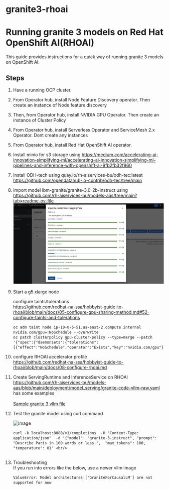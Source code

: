 # granite3-rhoai
# Running granite 3 models on Red Hat OpenShift AI(RHOAI)

This guide provides instructions for a quick way of running granite 3 models on OpenShift AI.<br/>

##  Steps

1. Have a running OCP cluster.

2. From Operator hub, install Node Feature Discovery operator. Then create an instance of Node feature discovery<br/>
3. Then, from Operator hub, install NVIDIA GPU Operator. Then create an instance of Cluster Policy<br/>
4. From Operator hub, install Serverless Operator and ServiceMesh 2.x Operator. Dont create any instances<br/>
5. From Operator hub, install Red Hat OpenShift AI operator.<br/>
6. Install minio for s3 storage using https://medium.com/accelerating-ai-innovation-simplifying-ml/accelerating-ai-innovation-simplifying-ml-pipelines-and-inference-with-openshift-ai-9fb2fb32f860 <br/>
7. Install ODH-tech using quay.io/rh-aiservices-bu/odh-tec:latest  <br/>
    https://github.com/opendatahub-io-contrib/odh-tec/tree/main  <br/>
8. Import  model ibm-granite/granite-3.0-2b-instruct using  https://github.com/rh-aiservices-bu/models-aas/tree/main?tab=readme-ov-file    <br/>
   <img width="987" alt="image" src="images/upload-model.png">
9. Start a g5.xlarge node <br/>

   configure taints/tolerations <br/>
   https://github.com/redhat-na-ssa/hobbyist-guide-to-rhoai/blob/main/docs/05-configure-gpu-sharing-method.md#52-configure-taints-and-tolerations <br/>

   ```
   oc adm taint node ip-10-0-5-51.us-east-2.compute.internal nvidia.com/gpu=:NoSchedule --overwrite
   oc patch clusterpolicy gpu-cluster-policy --type=merge --patch '{"spec":{"daemonsets":{"tolerations":[{"effect":"NoSchedule","operator":"Exists","key":"nvidia.com/gpu"}]}}}'

10. configure RHOAI accelerator profile <br/>
    https://github.com/redhat-na-ssa/hobbyist-guide-to-rhoai/blob/main/docs/08-configure-rhoai.md <br/>

11. Create ServingRuntime and InferenceService on RHOAI
    https://github.com/rh-aiservices-bu/models-aas/blob/main/deployment/model_serving/granite-code-vllm-raw.yaml has some examples <br/>
    <br/> [Sample granite 3 vllm file ](sample-granite3-vllm.yml)

13. Test the granite model using curl command

    <img width="987" alt="image" src="images/granite3-rhoai.png">

    ```
    curl -k localhost:8080/v1/completions  -H "Content-Type: application/json"  -d '{"model": "granite-3-instruct", "prompt": "Describe Paris in 100 words or less.",  "max_tokens": 100,  "temperature": 0}' <br/>

    
14. Troubleshooting <br/>
    If you run into errors like the below, use a newer vllm image
    ```
    ValueError: Model architectures ['GraniteForCausalLM'] are not supported for now
    
